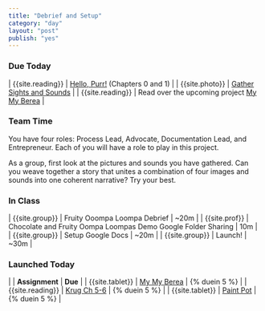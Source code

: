 ```yaml
---
title: "Debrief and Setup"
category: "day"
layout: "post"
publish: "yes"
---
```


### Due Today

| {{site.reading}} | [Hello, Purr!]({{site.base}}/todo/a3/) (Chapters 0 and 1) |
| {{site.photo}} | [Gather Sights and Sounds]({{site.base}}/todo/a4/) |
| {{site.reading}} | Read over the upcoming project [My My Berea]({{site.base}}/todo/tp0/) |

### Team Time

You have four roles: Process Lead, Advocate, Documentation Lead, and Entrepreneur. Each of you will have a role to play in this project.

As a group, first look at the pictures and sounds you have gathered. Can you weave together a story that unites a combination of four images and sounds into one coherent narrative? Try your best.

### In Class

| {{site.group}} | Fruity Ooompa Loompa Debrief | ~20m |
| {{site.prof}} | Chocolate and Fruity Oompa Loompas Demo Google Folder Sharing | 10m |
| {{site.group}} | Setup Google Docs | ~20m |
| {{site.group}} | Launch! | ~30m |


### Launched Today

| | **Assignment** | **Due** |
| {{site.tablet}} | [My My Berea]({{site.base}}/todo/tp0/) | {% duein 5 %} |
| {{site.reading}} | [Krug Ch 5-6]({{site.base}}/todo/a5/) | {% duein 5 %} |
| {{site.tablet}} | [Paint Pot]({{site.base}}/todo/a6/) | {% duein 5 %} |
